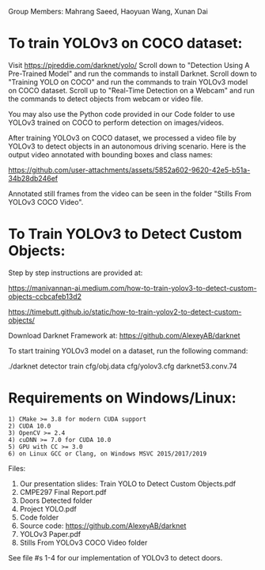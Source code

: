 Group Members:   Mahrang Saeed, Haoyuan Wang, Xunan Dai

To train YOLOv3 on COCO dataset:
================================

Visit https://pjreddie.com/darknet/yolo/
Scroll down to "Detection Using A Pre-Trained Model" and run the commands to install Darknet.
Scroll down to "Training YOLO on COCO" and run the commands to train YOLOv3 model on COCO dataset.
Scroll up to "Real-Time Detection on a Webcam" and run the commands to detect objects from webcam or video file.

You may also use the Python code provided in our Code folder to use YOLOv3 trained on COCO to perform detection on images/videos.

After training YOLOv3 on COCO dataset, we processed a video file by YOLOv3 to detect objects in an autonomous driving scenario.
Here is the output video annotated with bounding boxes and class names:



https://github.com/user-attachments/assets/5852a602-9620-42e5-b51a-34b28db246ef



Annotated still frames from the video can be seen in the folder "Stills From YOLOv3 COCO Video".


To Train YOLOv3 to Detect Custom Objects:
=========================================

Step by step instructions are provided at: 

https://manivannan-ai.medium.com/how-to-train-yolov3-to-detect-custom-objects-ccbcafeb13d2

https://timebutt.github.io/static/how-to-train-yolov2-to-detect-custom-objects/

Download Darknet Framework at:
https://github.com/AlexeyAB/darknet

To start training YOLOv3 model on a dataset, run the following command: 

./darknet detector train cfg/obj.data cfg/yolov3.cfg darknet53.conv.74

Requirements on Windows/Linux:
==============================
    1) CMake >= 3.8 for modern CUDA support
    2) CUDA 10.0
    3) OpenCV >= 2.4
    4) cuDNN >= 7.0 for CUDA 10.0 
    5) GPU with CC >= 3.0
    6) on Linux GCC or Clang, on Windows MSVC 2015/2017/2019

Files:
1. Our presentation slides: Train YOLO to Detect Custom Objects.pdf
2. CMPE297 Final Report.pdf
3. Doors Detected folder
4. Project YOLO.pdf
5. Code folder
6. Source code: https://github.com/AlexeyAB/darknet
7. YOLOv3 Paper.pdf
8. Stills From YOLOv3 COCO Video folder

See file #s 1-4 for our implementation of YOLOv3 to detect doors.
